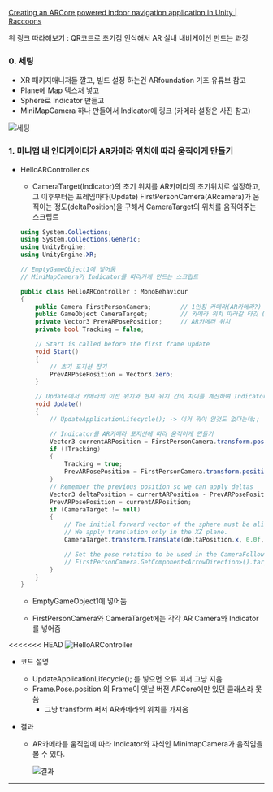 [Creating an ARCore powered indoor navigation application in Unity | Raccoons](https://blog.raccoons.be/arcore-powered-indoor-navigation-unity)

위 링크 따라해보기 : QR코드로 초기점 인식해서 AR 실내 내비게이션 만드는 과정

### 0. 세팅

- XR 패키지매니저들 깔고, 빌드 설정 하는건 ARfoundation 기초 유튜브 참고
- Plane에 Map 텍스처 넣고
- Sphere로 Indicator 만들고
- MiniMapCamera 하나 만들어서 Indicator에 링크 (카메라 설정은 사진 참고)

![세팅](https://s3.us-west-2.amazonaws.com/secure.notion-static.com/ed4797bf-1995-4563-bb64-beae1eb6db78/Untitled.png?X-Amz-Algorithm=AWS4-HMAC-SHA256&X-Amz-Content-Sha256=UNSIGNED-PAYLOAD&X-Amz-Credential=AKIAT73L2G45EIPT3X45%2F20220401%2Fus-west-2%2Fs3%2Faws4_request&X-Amz-Date=20220401T071144Z&X-Amz-Expires=86400&X-Amz-Signature=0345adaabe9a056ddeb17280fc66896f6a5ad7d75c1f8c370b8fff3847610b58&X-Amz-SignedHeaders=host&response-content-disposition=filename%20%3D%22Untitled.png%22&x-id=GetObject)



### 1. 미니맵 내 인디케이터가 AR카메라 위치에 따라 움직이게 만들기

- HelloARController.cs

  - CameraTarget(Indicator)의 초기 위치를 AR카메라의 초기위치로 설정하고, 그 이후부터는 프레임마다(Update) FirstPersonCamera(ARcamera)가 움직이는 정도(deltaPosition)을 구해서 CameraTarget의 위치를 움직여주는 스크립트

  ```csharp
  using System.Collections;
  using System.Collections.Generic;
  using UnityEngine;
  using UnityEngine.XR;
  
  // EmptyGameObject1에 넣어둠
  // MiniMapCamera가 Indicator를 따라가게 만드는 스크립트
  
  public class HelloARController : MonoBehaviour
  {
      public Camera FirstPersonCamera;        // 1인칭 카메라(AR카메라?)
      public GameObject CameraTarget;         // 카메라 위치 따라갈 타깃 (Indicator)
      private Vector3 PrevARPosePosition;     // AR카메라 위치
      private bool Tracking = false;
  
      // Start is called before the first frame update
      void Start()
      {
          // 초기 포지션 잡기
          PrevARPosePosition = Vector3.zero;
      }
  
      // Update에서 카메라의 이전 위치와 현재 위치 간의 차이를 계산하여 Indicator 위치를 업데이트 하는 데에 사용
      void Update()
      {
          // UpdateApplicationLifecycle(); -> 이거 뭐야 암것도 없다는데;;
  
          // Indicator를 AR카메라 포지션에 따라 움직이게 만들기
          Vector3 currentARPosition = FirstPersonCamera.transform.position;     // --------------Frame.Pose.position 해야되는데 Frame이라는게 없음
          if (!Tracking)
          {
              Tracking = true;
              PrevARPosePosition = FirstPersonCamera.transform.position;      // --------------Frame.Pose.position 해야되는데 Frame이라는게 없음
          }
          // Remember the previous position so we can apply deltas
          Vector3 deltaPosition = currentARPosition - PrevARPosePosition;
          PrevARPosePosition = currentARPosition;
          if (CameraTarget != null)
          {
              // The initial forward vector of the sphere must be aligned with the initial camera direction in the XZ plane.
              // We apply translation only in the XZ plane.
              CameraTarget.transform.Translate(deltaPosition.x, 0.0f, deltaPosition.z);
  
              // Set the pose rotation to be used in the CameraFollow script : 화살표 방향
              // FirstPersonCamera.GetComponent<ArrowDirection>().targetRot = FirstPersonCamera.transform.rotation;
          }
      }
  }
  ```

  - EmptyGameObject1에 넣어둠

  - FirstPersonCamera와 CameraTarget에는 각각 AR Camera와 Indicator를 넣어줌

<<<<<<< HEAD
    ![HelloARController](https://s3.us-west-2.amazonaws.com/secure.notion-static.com/2ca0f1d7-d940-4442-b6c7-5c1d687f1d47/Untitled.png?X-Amz-Algorithm=AWS4-HMAC-SHA256&X-Amz-Content-Sha256=UNSIGNED-PAYLOAD&X-Amz-Credential=AKIAT73L2G45EIPT3X45%2F20220401%2Fus-west-2%2Fs3%2Faws4_request&X-Amz-Date=20220401T140901Z&X-Amz-Expires=86400&X-Amz-Signature=d79ec63948df4a1e3d4deb46fc426a72db78083f1fda3cce201fe2ada003c0c4&X-Amz-SignedHeaders=host&response-content-disposition=filename%20%3D%22Untitled.png%22&x-id=GetObject)

- 코드 설명

  - UpdateApplicationLifecycle(); 를 넣으면 오류 떠서 그냥 지움
  - Frame.Pose.position 의 Frame이 옛날 버전 ARCore에만 있던 클래스라 못씀
    - 그냥 transform 써서 AR카메라의 위치를 가져옴

- 결과

  - AR카메라를 움직임에 따라 Indicator와 자식인 MinimapCamera가 움직임을 볼 수 있다.

    ![결과](https://s3.us-west-2.amazonaws.com/secure.notion-static.com/dd004dc3-1a91-4d51-b1ab-3e0ae41bbec8/arNav1_AdobeCreativeCloudExpress.gif?X-Amz-Algorithm=AWS4-HMAC-SHA256&X-Amz-Content-Sha256=UNSIGNED-PAYLOAD&X-Amz-Credential=AKIAT73L2G45EIPT3X45%2F20220401%2Fus-west-2%2Fs3%2Faws4_request&X-Amz-Date=20220401T080130Z&X-Amz-Expires=86400&X-Amz-Signature=fc94466c48d97b0911a7325e5a920bc45c1263eed50bed2299be5f22781aeb4b&X-Amz-SignedHeaders=host&response-content-disposition=filename%20%3D%22arNav1_AdobeCreativeCloudExpress.gif%22&x-id=GetObject)
    
    
    



---



